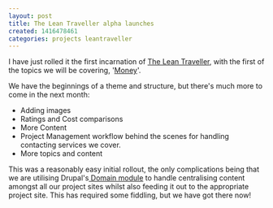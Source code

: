 ```yaml
---
layout: post
title: The Lean Traveller alpha launches
created: 1416478461
categories: projects leantraveller
---
```


I have just rolled it the first incarnation of <a href="https://theleantraveller.com/" target="_blank">The Lean Traveller</a>, with the first of the topics we will be covering, '<a href="https://theleantraveller.com/money" target="_blank">Money</a>'.

We have the beginnings of a theme and structure, but there's much more to come in the next month:<ul><li>Adding images</li><li>Ratings and Cost comparisons</li><li>More Content</li><li>Project Management workflow behind the scenes for handling contacting services we cover.</li><li>More topics and content</li></ul>

This was a reasonably easy initial rollout, the only complications being that we are utilising Drupal's<a href="https://www.drupal.org/project/domain" target="_blank"> Domain module</a> to handle centralising content amongst all our project sites whilst also feeding it out to the appropriate project site. This has required some fiddling, but we have got there now!
